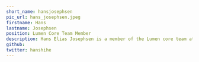 ```yaml
---
short_name: hansjosephsen
pic_url: hans_josephsen.jpeg
firstname: Hans
lastname: Josephsen
position: Lumen Core Team Member
description: Hans Elias Josephsen is a member of the Lumen core team at Dockyard. He primarily works on the compiler front- and middleend. In his free time, he enjoys working on his own software projects and tinkering with electronics.
github:
twitter: hanshihe
---
```

